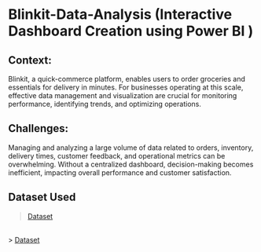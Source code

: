 # Blinkit-Data-Analysis (Interactive Dashboard Creation using Power BI )


## Context:
Blinkit, a quick-commerce platform, enables users to order groceries and essentials for delivery in minutes. For businesses operating at this scale, effective data management and visualization are crucial for monitoring performance, identifying trends, and optimizing operations.

## Challenges:
Managing and analyzing a large volume of data related to orders, inventory, delivery times, customer feedback, and operational metrics can be overwhelming. Without a centralized dashboard, decision-making becomes inefficient, impacting overall performance and customer satisfaction.

## Dataset Used
>  <a href="https://drive.google.com/drive/folders/1YABI83p-avjx69PSyjB77tgrMXFZpulS?usp=drive_link">Dataset<a/>
<br>
>  <a href="https://drive.google.com/drive/folders/1jxsJ9g_41sBfTbZdwlQ_KhIGiQA1SMkq?usp=drive_link">Dataset<a/>





